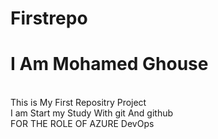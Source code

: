 # Firstrepo
<h1>I Am Mohamed Ghouse</h1>
<br>
This is My First Repositry Project
<br>
I am Start my Study With git And github 
<br>
FOR THE ROLE OF AZURE DevOps
